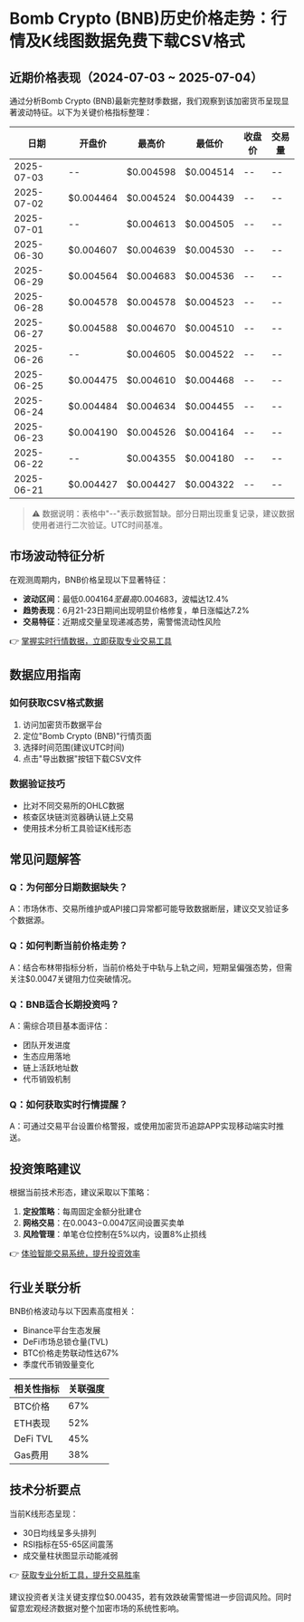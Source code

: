 # Bomb Crypto (BNB)历史价格走势：行情及K线图数据免费下载CSV格式

## 近期价格表现（2024-07-03 ~ 2025-07-04）

通过分析Bomb Crypto (BNB)最新完整财季数据，我们观察到该加密货币呈现显著波动特征。以下为关键价格指标整理：

| 日期       | 开盘价    | 最高价    | 最低价    | 收盘价    | 交易量  |
|------------|-----------|-----------|-----------|-----------|---------|
| 2025-07-03 | --        | $0.004598 | $0.004514 | --        | --      |
| 2025-07-02 | $0.004464 | $0.004524 | $0.004439 | --        | --      |
| 2025-07-01 | --        | $0.004613 | $0.004505 | --        | --      |
| 2025-06-30 | $0.004607 | $0.004639 | $0.004530 | --        | --      |
| 2025-06-29 | $0.004564 | $0.004683 | $0.004536 | --        | --      |
| 2025-06-28 | $0.004578 | $0.004578 | $0.004523 | --        | --      |
| 2025-06-27 | $0.004588 | $0.004670 | $0.004510 | --        | --      |
| 2025-06-26 | --        | $0.004605 | $0.004522 | --        | --      |
| 2025-06-25 | $0.004475 | $0.004610 | $0.004468 | --        | --      |
| 2025-06-24 | $0.004484 | $0.004634 | $0.004455 | --        | --      |
| 2025-06-23 | $0.004190 | $0.004526 | $0.004164 | --        | --      |
| 2025-06-22 | --        | $0.004355 | $0.004180 | --        | --      |
| 2025-06-21 | $0.004427 | $0.004427 | $0.004322 | --        | --      |

> ⚠️ 数据说明：表格中"--"表示数据暂缺。部分日期出现重复记录，建议数据使用者进行二次验证。UTC时间基准。

## 市场波动特征分析

在观测周期内，BNB价格呈现以下显著特征：
- **波动区间**：最低$0.004164至最高$0.004683，波幅达12.4%
- **趋势表现**：6月21-23日期间出现明显价格修复，单日涨幅达7.2%
- **交易特征**：近期成交量呈现递减态势，需警惕流动性风险

👉 [掌握实时行情数据，立即获取专业交易工具](https://bit.ly/okx_welcome)

## 数据应用指南

### 如何获取CSV格式数据
1. 访问加密货币数据平台
2. 定位"Bomb Crypto (BNB)"行情页面
3. 选择时间范围(建议UTC时间)
4. 点击"导出数据"按钮下载CSV文件

### 数据验证技巧
- 比对不同交易所的OHLC数据
- 核查区块链浏览器确认链上交易
- 使用技术分析工具验证K线形态

## 常见问题解答

### Q：为何部分日期数据缺失？
A：市场休市、交易所维护或API接口异常都可能导致数据断层，建议交叉验证多个数据源。

### Q：如何判断当前价格走势？
A：结合布林带指标分析，当前价格处于中轨与上轨之间，短期呈偏强态势，但需关注$0.0047关键阻力位突破情况。

### Q：BNB适合长期投资吗？
A：需综合项目基本面评估：
- 团队开发进度
- 生态应用落地
- 链上活跃地址数
- 代币销毁机制

### Q：如何获取实时行情提醒？
A：可通过交易平台设置价格警报，或使用加密货币追踪APP实现移动端实时推送。

## 投资策略建议

根据当前技术形态，建议采取以下策略：
1. **定投策略**：每周固定金额分批建仓
2. **网格交易**：在$0.0043-$0.0047区间设置买卖单
3. **风险管理**：单笔仓位控制在5%以内，设置8%止损线

👉 [体验智能交易系统，提升投资效率](https://bit.ly/okx_welcome)

## 行业关联分析

BNB价格波动与以下因素高度相关：
- Binance平台生态发展
- DeFi市场总锁仓量(TVL)
- BTC价格走势联动性达67%
- 季度代币销毁量变化

| 相关性指标 | 关联强度 |
|------------|----------|
| BTC价格    | 67%      |
| ETH表现    | 52%      |
| DeFi TVL   | 45%      |
| Gas费用    | 38%      |

## 技术分析要点

当前K线形态呈现：
- 30日均线呈多头排列
- RSI指标在55-65区间震荡
- 成交量柱状图显示动能减弱

👉 [获取专业分析工具，提升交易胜率](https://bit.ly/okx_welcome)

建议投资者关注关键支撑位$0.00435，若有效跌破需警惕进一步回调风险。同时留意宏观经济数据对整个加密市场的系统性影响。